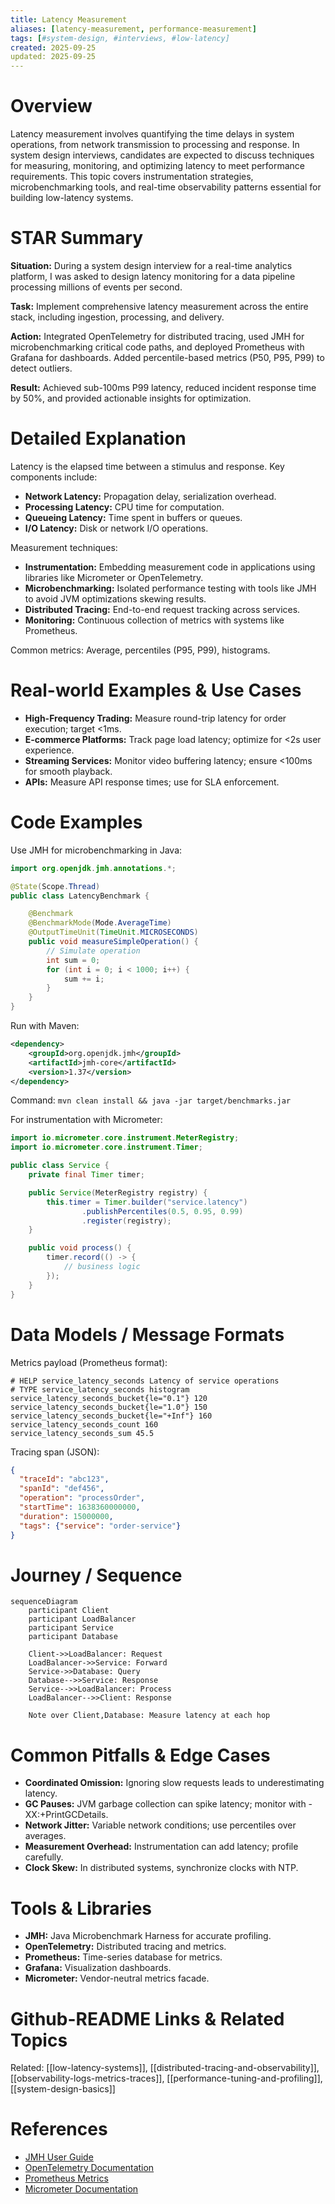 ```yaml
---
title: Latency Measurement
aliases: [latency-measurement, performance-measurement]
tags: [#system-design, #interviews, #low-latency]
created: 2025-09-25
updated: 2025-09-25
---
```


# Overview

Latency measurement involves quantifying the time delays in system operations, from network transmission to processing and response. In system design interviews, candidates are expected to discuss techniques for measuring, monitoring, and optimizing latency to meet performance requirements. This topic covers instrumentation strategies, microbenchmarking tools, and real-time observability patterns essential for building low-latency systems.

# STAR Summary

**Situation:** During a system design interview for a real-time analytics platform, I was asked to design latency monitoring for a data pipeline processing millions of events per second.

**Task:** Implement comprehensive latency measurement across the entire stack, including ingestion, processing, and delivery.

**Action:** Integrated OpenTelemetry for distributed tracing, used JMH for microbenchmarking critical code paths, and deployed Prometheus with Grafana for dashboards. Added percentile-based metrics (P50, P95, P99) to detect outliers.

**Result:** Achieved sub-100ms P99 latency, reduced incident response time by 50%, and provided actionable insights for optimization.

# Detailed Explanation

Latency is the elapsed time between a stimulus and response. Key components include:

- **Network Latency:** Propagation delay, serialization overhead.
- **Processing Latency:** CPU time for computation.
- **Queueing Latency:** Time spent in buffers or queues.
- **I/O Latency:** Disk or network I/O operations.

Measurement techniques:

- **Instrumentation:** Embedding measurement code in applications using libraries like Micrometer or OpenTelemetry.
- **Microbenchmarking:** Isolated performance testing with tools like JMH to avoid JVM optimizations skewing results.
- **Distributed Tracing:** End-to-end request tracking across services.
- **Monitoring:** Continuous collection of metrics with systems like Prometheus.

Common metrics: Average, percentiles (P95, P99), histograms.

# Real-world Examples & Use Cases

- **High-Frequency Trading:** Measure round-trip latency for order execution; target <1ms.
- **E-commerce Platforms:** Track page load latency; optimize for <2s user experience.
- **Streaming Services:** Monitor video buffering latency; ensure <100ms for smooth playback.
- **APIs:** Measure API response times; use for SLA enforcement.

# Code Examples

Use JMH for microbenchmarking in Java:

```java
import org.openjdk.jmh.annotations.*;

@State(Scope.Thread)
public class LatencyBenchmark {

    @Benchmark
    @BenchmarkMode(Mode.AverageTime)
    @OutputTimeUnit(TimeUnit.MICROSECONDS)
    public void measureSimpleOperation() {
        // Simulate operation
        int sum = 0;
        for (int i = 0; i < 1000; i++) {
            sum += i;
        }
    }
}
```

Run with Maven:

```xml
<dependency>
    <groupId>org.openjdk.jmh</groupId>
    <artifactId>jmh-core</artifactId>
    <version>1.37</version>
</dependency>
```

Command: `mvn clean install && java -jar target/benchmarks.jar`

For instrumentation with Micrometer:

```java
import io.micrometer.core.instrument.MeterRegistry;
import io.micrometer.core.instrument.Timer;

public class Service {
    private final Timer timer;

    public Service(MeterRegistry registry) {
        this.timer = Timer.builder("service.latency")
                .publishPercentiles(0.5, 0.95, 0.99)
                .register(registry);
    }

    public void process() {
        timer.record(() -> {
            // business logic
        });
    }
}
```

# Data Models / Message Formats

Metrics payload (Prometheus format):

```
# HELP service_latency_seconds Latency of service operations
# TYPE service_latency_seconds histogram
service_latency_seconds_bucket{le="0.1"} 120
service_latency_seconds_bucket{le="1.0"} 150
service_latency_seconds_bucket{le="+Inf"} 160
service_latency_seconds_count 160
service_latency_seconds_sum 45.5
```

Tracing span (JSON):

```json
{
  "traceId": "abc123",
  "spanId": "def456",
  "operation": "processOrder",
  "startTime": 1638360000000,
  "duration": 15000000,
  "tags": {"service": "order-service"}
}
```

# Journey / Sequence

```mermaid
sequenceDiagram
    participant Client
    participant LoadBalancer
    participant Service
    participant Database

    Client->>LoadBalancer: Request
    LoadBalancer->>Service: Forward
    Service->>Database: Query
    Database-->>Service: Response
    Service-->>LoadBalancer: Process
    LoadBalancer-->>Client: Response

    Note over Client,Database: Measure latency at each hop
```

# Common Pitfalls & Edge Cases

- **Coordinated Omission:** Ignoring slow requests leads to underestimating latency.
- **GC Pauses:** JVM garbage collection can spike latency; monitor with -XX:+PrintGCDetails.
- **Network Jitter:** Variable network conditions; use percentiles over averages.
- **Measurement Overhead:** Instrumentation can add latency; profile carefully.
- **Clock Skew:** In distributed systems, synchronize clocks with NTP.

# Tools & Libraries

- **JMH:** Java Microbenchmark Harness for accurate profiling.
- **OpenTelemetry:** Distributed tracing and metrics.
- **Prometheus:** Time-series database for metrics.
- **Grafana:** Visualization dashboards.
- **Micrometer:** Vendor-neutral metrics facade.

# Github-README Links & Related Topics

Related: [[low-latency-systems]], [[distributed-tracing-and-observability]], [[observability-logs-metrics-traces]], [[performance-tuning-and-profiling]], [[system-design-basics]]

# References

- [JMH User Guide](https://openjdk.org/projects/code-tools/jmh/)
- [OpenTelemetry Documentation](https://opentelemetry.io/docs/)
- [Prometheus Metrics](https://prometheus.io/docs/concepts/metric_types/)
- [Micrometer Documentation](https://micrometer.io/docs)